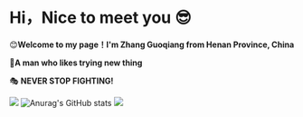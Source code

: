 # Hi，Nice to meet you 😎

😊**Welcome to my page！I'm Zhang Guoqiang from Henan Province, China**

🎃**A man who likes trying new thing**

🎭 **NEVER STOP FIGHTING!**




 <img src="https://s1.aigei.com/src/img/gif/33/33731fee501442299c6d8b4d6c184444.gif?e=1735488000&token=P7S2Xpzfz11vAkASLTkfHN7Fw-oOZBecqeJaxypL:0LPMV_mkzswABt_lWcKgFagNyww=">  ![Anurag's GitHub stats](https://github-readme-stats.vercel.app/api?username=strive-man&show_icons=true&theme=radical)  <img src="https://s1.aigei.com/src/img/gif/33/33731fee501442299c6d8b4d6c184444.gif?e=1735488000&token=P7S2Xpzfz11vAkASLTkfHN7Fw-oOZBecqeJaxypL:0LPMV_mkzswABt_lWcKgFagNyww=">  

















<!--
**strive-man/strive-man** is a ✨ _special_ ✨ repository because its `README.md` (this file) appears on your GitHub profile.
<img src="https://s1.aigei.com/src/img/gif/61/61cc5d87e0dc4878be276ae48277026f.gif?imageMogr2/auto-orient/thumbnail/!240x240r/gravity/Center/crop/240x240/quality/85/&e=1735488000&token=P7S2Xpzfz11vAkASLTkfHN7Fw-oOZBecqeJaxypL:Yomp16hhWDB_6qBwaxukgqLG3xQ="> 

<img src="https://s1.4sai.com/src/img/gif/d5/d5ded5089a384f5f8127aa223d083dc3.gif?e=1735488000&token=1srnZGLKZ0Aqlz6dk7yF4SkiYf4eP-YrEOdM1sob:WjW6pAPuoD_NofYOOg7BK_z_RWA="> 

Here are some ideas to get you started:

- 🔭 I’m currently working on ...
- 🌱 I’m currently learning ...
- 👯 I’m looking to collaborate on ...
- 🤔 I’m looking for help with ...
- 💬 Ask me about ...
- 📫 How to reach me: ...
- 😄 Pronouns: ...
- ⚡ Fun fact: ...
 <img src="https://s1.aigei.com/src/img/gif/dc/dc0b693147ea4629a9dcfcda8aa4b356.gif?imageMogr2/auto-orient/thumbnail/!240x240r/gravity/Center/crop/240x240/quality/85/&e=1735488000&token=P7S2Xpzfz11vAkASLTkfHN7Fw-oOZBecqeJaxypL:btSsxdaOLq0LAiZvlTS6vE21xv4="> 

 <img src="https://s1.aigei.com/src/img/gif/61/61cc5d87e0dc4878be276ae48277026f.gif?imageMogr2/auto-orient/thumbnail/!240x240r/gravity/Center/crop/240x240/quality/85/&e=1735488000&token=P7S2Xpzfz11vAkASLTkfHN7Fw-oOZBecqeJaxypL:Yomp16hhWDB_6qBwaxukgqLG3xQ=">    ![Anurag's GitHub stats](https://github-readme-stats.vercel.app/api?username=strive-man&show_icons=true&theme=radical)  <img src="https://s1.aigei.com/src/img/gif/61/61cc5d87e0dc4878be276ae48277026f.gif?imageMogr2/auto-orient/thumbnail/!240x240r/gravity/Center/crop/240x240/quality/85/&e=1735488000&token=P7S2Xpzfz11vAkASLTkfHN7Fw-oOZBecqeJaxypL:Yomp16hhWDB_6qBwaxukgqLG3xQ="> 


-->
